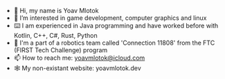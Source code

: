- 👋 Hi, my name is Yoav Mlotok
- 👀 I’m interested in game development, computer graphics and linux
- ⌨️ I am experienced in Java programming and have worked before with Kotlin, C++, C#, Rust, Python
- 🤝 I'm a part of a robotics team called 'Connection 11808' from the FTC (FIRST Tech Challenge) program
- 📫 How to reach me: yoavmlotok@icloud.com
- 🕸️ My non-existant website: yoavmlotok.dev
